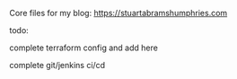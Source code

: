 Core files for my blog:
https://stuartabramshumphries.com

todo:

complete terraform config and add here

complete git/jenkins ci/cd

